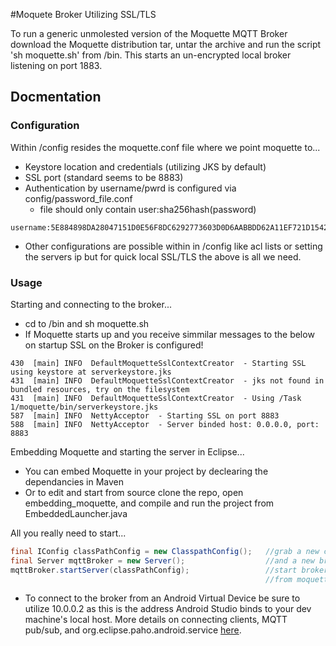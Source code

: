 #Moquete Broker Utilizing SSL/TLS

To run a generic unmolested version of the Moquette MQTT Broker download the Moquette distribution tar, untar the archive and run the script 'sh moquette.sh' from /bin.
This starts an un-encrypted local broker listening on port 1883.


## Docmentation
### Configuration 
Within /config resides the moquette.conf file where we point moquette to...
* Keystore location and credentials (utilizing JKS by default)	
* SSL port (standard seems to be 8883)
* Authentication by username/pwrd is configured via config/password_file.conf
  * file should only contain user:sha256hash(password)
```
username:5E884898DA28047151D0E56F8DC6292773603D0D6AABBDD62A11EF721D1542D8
```
* Other configurations are possible within in /config like acl lists or setting the servers ip but for quick local SSL/TLS the above is all we need.

### Usage
Starting and connecting to the broker...
* cd to /bin and sh moquette.sh
* If Moquette starts up and you receive simmilar messages to the below on startup SSL on the Broker is configured!
```
430  [main] INFO  DefaultMoquetteSslContextCreator  - Starting SSL using keystore at serverkeystore.jks
431  [main] INFO  DefaultMoquetteSslContextCreator  - jks not found in bundled resources, try on the filesystem
431  [main] INFO  DefaultMoquetteSslContextCreator  - Using /Task 1/moquette/bin/serverkeystore.jks 
587  [main] INFO  NettyAcceptor  - Starting SSL on port 8883
588  [main] INFO  NettyAcceptor  - Server binded host: 0.0.0.0, port: 8883
```

Embedding Moquette and starting the server in Eclipse...

* You can embed Moquette in your project by declearing the dependancies in Maven
* Or to edit and start from source clone the repo, open embedding_moquette, and compile and run the project from EmbeddedLauncher.java

All you really need to start...

```java
final IConfig classPathConfig = new ClasspathConfig();   //grab a new config object
final Server mqttBroker = new Server();                  //and a new broker
mqttBroker.startServer(classPathConfig);		         //start broker using settings
      							                         //from moquette.conf
``` 



* To connect to the broker from an Android Virtual Device be sure to utilize 10.0.0.2 as this is the address Android Studio binds to your dev machine's local host. More details on connecting clients, MQTT pub/sub, and org.eclipse.paho.android.service [here](http://gottaputthelinkhere.com).






